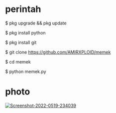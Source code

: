 # perintah
$ pkg upgrade && pkg update

$ pkg install python

$ pkg install git

$ git clone https://github.com/AMIRXPLOID/memek

$ cd memek

$ python memek.py


# photo

<a href="https://ibb.co/hF0L6SY"><img src="https://i.ibb.co/whtBkfc/Screenshot-2022-0519-234039.jpg" alt="Screenshot-2022-0519-234039" border="0"></a>

